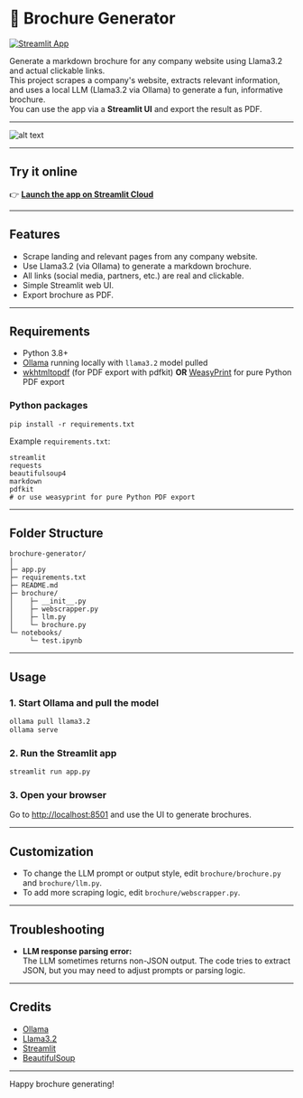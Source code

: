 # 📰 Brochure Generator

[![Streamlit App](https://img.shields.io/badge/Streamlit-Live%20Demo-brightgreen?logo=streamlit)](https://brochure-generator.streamlit.app/)

Generate a markdown brochure for any company website using Llama3.2 and actual clickable links.  
This project scrapes a company's website, extracts relevant information, and uses a local LLM (Llama3.2 via Ollama) to generate a fun, informative brochure.  
You can use the app via a **Streamlit UI** and export the result as PDF.

---

![alt text](img/0510.gif)

---

## Try it online

👉 **[Launch the app on Streamlit Cloud](https://brochure-generator.streamlit.app/)**

---

## Features

- Scrape landing and relevant pages from any company website.
- Use Llama3.2 (via Ollama) to generate a markdown brochure.
- All links (social media, partners, etc.) are real and clickable.
- Simple Streamlit web UI.
- Export brochure as PDF.

---

## Requirements

- Python 3.8+
- [Ollama](https://ollama.com/) running locally with `llama3.2` model pulled
- [wkhtmltopdf](https://wkhtmltopdf.org/downloads.html) (for PDF export with pdfkit) **OR** [WeasyPrint](https://weasyprint.org/) for pure Python PDF export

### Python packages

```
pip install -r requirements.txt
```

Example `requirements.txt`:
```
streamlit
requests
beautifulsoup4
markdown
pdfkit
# or use weasyprint for pure Python PDF export
```

---

## Folder Structure

```
brochure-generator/
│
├─ app.py
├─ requirements.txt
├─ README.md
├─ brochure/
│    ├─ __init__.py
│    ├─ webscrapper.py
│    ├─ llm.py
│    └─ brochure.py
└─ notebooks/
     └─ test.ipynb
```

---

## Usage

### 1. Start Ollama and pull the model

```sh
ollama pull llama3.2
ollama serve
```

### 2. Run the Streamlit app

```sh
streamlit run app.py
```

### 3. Open your browser

Go to [http://localhost:8501](http://localhost:8501) and use the UI to generate brochures.

---

## Customization

- To change the LLM prompt or output style, edit `brochure/brochure.py` and `brochure/llm.py`.
- To add more scraping logic, edit `brochure/webscrapper.py`.

---

## Troubleshooting

- **LLM response parsing error:**  
  The LLM sometimes returns non-JSON output. The code tries to extract JSON, but you may need to adjust prompts or parsing logic.

---

## Credits

- [Ollama](https://ollama.com/)
- [Llama3.2](https://ollama.com/library/llama3)
- [Streamlit](https://streamlit.io/)
- [BeautifulSoup](https://www.crummy.com/software/BeautifulSoup/)

---

Happy brochure generating!
